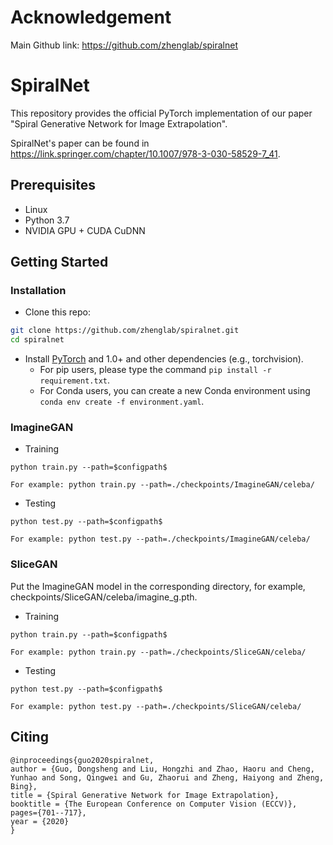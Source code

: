 # Acknowledgement
Main Github link: https://github.com/zhenglab/spiralnet

# SpiralNet

This repository provides the official PyTorch implementation of our paper "Spiral Generative Network for Image Extrapolation".

SpiralNet's paper can be found in https://link.springer.com/chapter/10.1007/978-3-030-58529-7_41.


## Prerequisites

- Linux
- Python 3.7
- NVIDIA GPU + CUDA CuDNN

## Getting Started


### Installation

- Clone this repo:
```bash
git clone https://github.com/zhenglab/spiralnet.git
cd spiralnet
```

- Install [PyTorch](http://pytorch.org) and 1.0+ and other dependencies (e.g., torchvision).
  - For pip users, please type the command `pip install -r requirement.txt`.
  - For Conda users, you can create a new Conda environment using `conda env create -f environment.yaml`.

### ImagineGAN 

- Training

```
python train.py --path=$configpath$

For example: python train.py --path=./checkpoints/ImagineGAN/celeba/
```

- Testing

```
python test.py --path=$configpath$ 

For example: python test.py --path=./checkpoints/ImagineGAN/celeba/
```


### SliceGAN

Put the ImagineGAN model in the corresponding directory, for example, checkpoints/SliceGAN/celeba/imagine_g.pth. 

- Training

```
python train.py --path=$configpath$

For example: python train.py --path=./checkpoints/SliceGAN/celeba/
```

- Testing

```
python test.py --path=$configpath$ 

For example: python test.py --path=./checkpoints/SliceGAN/celeba/
```


## Citing
```
@inproceedings{guo2020spiralnet,
author = {Guo, Dongsheng and Liu, Hongzhi and Zhao, Haoru and Cheng, Yunhao and Song, Qingwei and Gu, Zhaorui and Zheng, Haiyong and Zheng, Bing},
title = {Spiral Generative Network for Image Extrapolation},
booktitle = {The European Conference on Computer Vision (ECCV)},
pages={701--717},
year = {2020}
} 

```